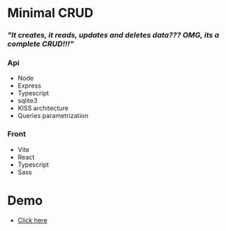 # Minimal CRUD

### *"It creates, it reads, updates and deletes data??? OMG, its a complete CRUD!!!"*

### Api
  - Node
  - Express
  - Typescript
  - sqlite3
  - KISS architecture
  - Queries parametrization

### Front
  - Vite 
  - React
  - Typescript
  - Sass

# Demo
- [Click here](https://comic-tracker.vercel.app/)
